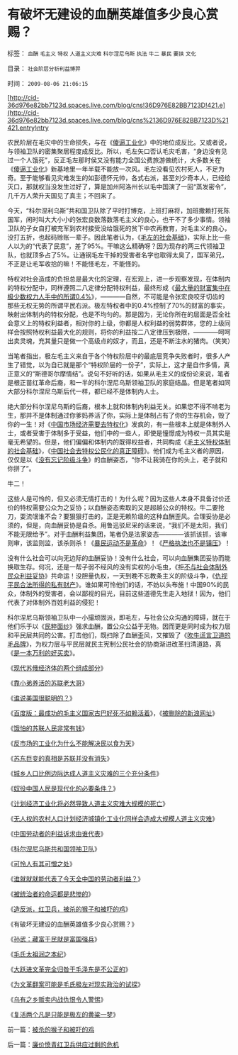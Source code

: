# 有破坏无建设的血酬英雄值多少良心赏赐？

标签： `血酬` `毛主义` `特权` `人道主义灾难` `科尔涅尼乌斯` `执法` `牛二` `暴民` `要挟` `文化` 

目录： `社会阶层分析利益博羿`

时间： `2009-08-06 21:06:15`

[http://cid-36d976e82bb7123d.spaces.live.com/blog/cns!36D976E82BB7123D!421.e](http://cid-36d976e82bb7123d.spaces.live.com/blog/cns%2136D976E82BB7123D%21421.entry)ntry

农民阶层在毛灾中的生命损失，与在《[傻逼工业化](../../../2009/8/2/工业化一定创造价值吗.md)》中的地位成反比。又或者说，与领袖卫队的密集聚居程度成反比。所以，毛左矢口否认毛灾毛害，“身边没有见过一个人饿死”，反正毛左那时侯又没有能力全国公费旅游做统计，大多数关在《[傻逼工业化](../../../2009/8/2/工业化一定创造价值吗.md)》新基地里一年半载不能放一次风。毛左没看见农村死人，不足为奇。至于能够看见灾难发生的如彭德怀元帅，各式右派，甚至刘少奇本人，已经给灭口，那就权当没发生过好了，算是加州阿洛州长以毛中国演了一回“蒸发密令”，几千万人荣升天国见了真主；不回来了。

今天，“科尔涅利乌斯”共和国卫队除了平时打博克，上班打麻将，加班撒赖打死陈国军，闲时叫大大小小的张宏良数落数落毛主义的良心，也干不了多少事情。领袖卫队的子女自打被充军到农村接受没给饿死的贫下中农再教育，对毛主义的良心，没打五折，也起码赊账一辈子。因此笔者认为，《[毛左的社会基础](http://hi.baidu.com/darthchn/blog/item/0c1a63b59081627a8bd4b2bc.html)》，实际上比一些人以为的“代表了民意”，差了95%。干嘛这么精确呀？因为现存的两三代领袖卫队，也就顶多占了5%。让通钢毛左干掉的受害者名字也取得太臭了，国军弟兄，不正是让毛军收拾的嘛！不能怪毛左，不能怪的。

特权对社会造成的负担总是最大化的定理，在宏观上，进一步观察发现，在体制内的特权分配中，同样遵照二八定律分配特权利益，最终形成《[最大量的财富集中在极少数权力人手中的所谓0.4%](http://blog.sina.com.cn/s/blog_5563a64d0100e39c.html)》，————自然，不可能是令张宏良咬牙切齿的那些无权无势的所谓平民右派。极左特权者中的0.4%控制了70%的财富的事实，映射出体制内的特权分配，也是不均匀的。那是因为，无论你所在的层面是否全社会意义上的特权利益者，相对你的上级，你都是人权利益的弱势群体，您的上级同样会按照特权利益最大化的规则，将你的利益按二八定律压到极限，————呵呵出卖灵魂，充其量只是做一个高级点的奴才，而且，还是不断注水的猪肉。（笑笑）

当笔者指出，极左毛主义来自于各个特权阶层中的最底层竞争失败者时，很多人产生了错觉，以为自已就是那个“特权阶层的一份子”，实际上，这才是自作多情，真正意义的“斯德哥尔摩情结”。说句不好听的话，如果从毛主义的成份论来说，笔者是根正苗红革命后裔，和一半的科尔涅尼乌斯领袖卫队的家庭结晶。但是笔者如同大部分科尔涅尼乌斯后代一样，都已经不是体制内人士。

绝大部分科尔涅尼乌斯的后裔，根本上就和体制内利益无关。如果您不得不啃老为生，那并不是体制通过你爹妈养活了你，实际上是体制占有了你的生存机会，毁了你的一生！对《[中国市场经济需要去特权化](../../../2009/7/19/市场经济去特权化中国经济唯一的出路.md)》发疯的，有一些根本上就是体制外人士，或者受害于体制多于受益，他们中的一些人，即使是憧憬成为特权一员其实是毫无希望的。但是，他们偏偏和体制内的既得权益者，共同构成《[毛主义特权体制的社会基础](http://hi.baidu.com/darthchn/blog/item/0c1a63b59081627a8bd4b2bc.html)》，《[中国社会去特权公民化的真正障碍](../../../2009/7/29/市场经济去特权化的真正利益阻力.md)》。他们成为毛主义者的原因，仅仅是以《[没有忘记阶级斗争](../../../2009/7/1/鼓吹子虚乌有的阶级斗争是社会自杀.md)》的血酬姿态，“你不让我骑在你的头上，老子就和你拼了”。

牛二！

这些人是可怜的，但又必须无情打击的！为什么呢？因为这些人本身不具备讨价还价的特权需要公众为之妥协；以血酬姿态索取的又是超越公众的特权。牛二要抢刀，耍流氓谁不会？要狠狠打击的，正是无赖阶级的这种血酬歪风。合理妥协是必须的，但是，向血酬妥协是自杀。用鲁迅驳尼采的话来说，“我们不是太阳，我们不能无限给予”。对于血酬利益集团，笔者仍是法家姿态————该抓该抓，该审则审，该监则监，该杀则杀！《[暴民运动不是革命](../../../2009/2/27/暴民运动不是社会革命.md)》！《[严格执法也不是镇压](../../../2009/7/12/政府依法执法不是镇压.md)》！

没有什么社会可以向无边际的血酬妥协！没有什么社会，可以向血酬集团妥协而能换取生存。何况，还是一帮子弱不经风的没有实权的小毛虫，《拒[不与社会体制外民众利益妥协](../../../2009/3/27/所谓“永不妥协”的美德就是极端的自私及愚蠢.md)》共命运！没胆量仇权，一天到晚不忘教条主义的阶级斗争，《[仇视平民合法所得的私有财产](../../../2007/10/1/从《盐铁论》谈起中国人的私有财产原罪感.md)》。谁如果可怜他们的话，不妨以头布施！中国90%的民众，体制外的受害者，会以鄙视的目光，目前这些道德先生走入地狱！因为，他们代表了对体制外百姓利益的侵犯！

科尔涅尼乌斯领袖卫队中一小撮顽固派，即毛左，与社会公众沟通的障碍，就在于他们乐于以《[民粹面纱](http://hi.baidu.com/darthchn/blog/item/49903b0396519f064afb510d.html)》强求血酬，置公众公益于无物。因而更是同时成为权力层和平民层共同的公害。打击他们，既扫除了血酬歪风，又摧毁了《[吹牛谎言卫道的毛品牌](http://hi.baidu.com/darthchn/blog/item/1258a6310e58f390a9018e8c.html)》，为权力层与平民层就民主宪制公民社会的协商渐进改革扫清道路，真《[是一本万利的好买卖](../../../2009/7/15/为什么反左就是反腐败？反毛左反腐效益最高？.md)》。

《[现代苏俄经济体的两个组成部分](../../../2009/8/3/现代苏俄经济体的两个组成部分.md)》

《[靠小弟养活的苏联老大哥](../../../2009/8/3/工业化后靠小弟养活的苏联老大哥.md)》

《[谁说美国很聪明的？](../../../2009/8/3/谁说美国很聪明的？.md)》

《[百度版：最成功的毛主义国家古巴好死不如赖活着](../../../2009/8/4/免费减肥的苏联人民非常有钱.md)》，《[被删除的新浪网址](http://blog.sina.com.cn/s/blog_5563a64d0100e68c.html)》

《[饿怕的苏联人民非常有钱](../../../2009/8/4/免费减肥的苏联人民非常有钱.md)》

《[反市场的工业化为什么不能解决民以食为天](../../../2009/8/4/计划经济的工业化为什么不能解决民以食为天.md)》

《[苏东巨变的真相是苏联并没有消失](../../../2009/8/4/苏东巨变的真相是苏联并没有消失.md)》

《[城乡人口比例边际达成人道主义灾难的三个充分条件](../../../2009/8/4/城乡人口比例边际达成人道主义灾难的三个充分条件.md)》

《[奴役中国人民是现代化的必要条件？](../../../2009/8/4/国际惯例奴役人民是现代化的必要条件？.md)》

《[计划经济工业化将必然导致人道主义灾难大规模的死亡](../../../2009/8/5/市场经济是工业化不成为人道灾难的必要条件.md)》

《[无人权的农村人口计划经济城镇化工业化同样会造成大规模人道主义灾难](../../../2009/8/5/无人权的农村人口城镇化工业化将是什么后果？.md)》

《[中国劳动者的利益诉求由谁代表](../../../2009/8/5/中国劳动者的利益诉求由谁代表.md)》

《[科尔涅尼乌斯共和国领袖卫队](../../../2009/8/5/罗马独裁官科尔涅尼乌斯.苏拉和他的近卫军.md)》

《[可怜人有其可憎之处](../../../2009/8/6/一些可怜人有其可憎之处.md)》

《[谁就就就能代表了今天全中国的劳动者利益？](../../../2009/8/6/谁能代表了今天全中国的劳动者利益？.md)》

《[被统治者的命运都是悲惨的](http://blog.sina.com.cn/s/blog_5563a64d0100e7t6.html)》

《[造反派，红卫兵，被杀的猴子和被吓的鸡](../../../2009/8/6/被杀的猴子和被吓的鸡.md)》

《有破坏无建设的血酬英雄值多少良心赏赐？》

《[孙武：藏富于民就是富国强兵](../../../2007/9/13/孙武：藏富于民者富国强兵.md)》

《[毛氏太祖润之本纪](http://hi.baidu.com/darthchn/blog/item/d3308c2bb07111315343c1fc.html)》

《[大跃进文革完全归咎于毛泽东是不公正的](http://hi.baidu.com/darthchn/blog/item/7c43b0f689b5a32b730eec36.html)》

《[为文革翻案可能是毛氏极左对现实政治的试探](http://hi.baidu.com/darthchn/blog/item/bdf41dc3cab1e0120ff4777e.html)》

《[乌有之乡贩卖内战仇恨令人警惕](http://hi.baidu.com/darthchn/blog/item/ed4ad95838c09f232934f03c.html)》

《[复活两个凡是只能是极左的黄粱一梦](http://hi.baidu.com/darthchn/blog/item/369488acf4033d004a36d633.html)》



前一篇：[被杀的猴子和被吓的鸡](../../../2009/8/6/被杀的猴子和被吓的鸡.md)

后一篇：[廉价愤青红卫兵供应过剩的危机](../../../2009/8/6/廉价愤青红卫兵供应过剩的危机.md)